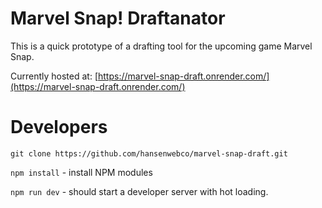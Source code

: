 # Marvel Snap! Draftanator

This is a quick prototype of a drafting tool for the upcoming game Marvel Snap.

Currently hosted at: [https://marvel-snap-draft.onrender.com/](https://marvel-snap-draft.onrender.com/)

# Developers

```git clone https://github.com/hansenwebco/marvel-snap-draft.git```

```npm install``` - install NPM modules

```npm run dev``` - should start a developer server with hot loading.

